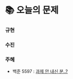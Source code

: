  # 📚 오늘의 문제
### 규현

### 수진


### 주혜
- 백준 5597 : [과제 안 내신 분..?](https://www.acmicpc.net/problem/5597)
